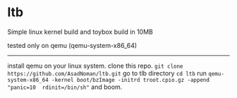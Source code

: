 # ltb
Simple linux kernel build and toybox build in 10MB

tested only on qemu (qemu-system-x86_64)

---

install qemu on your linux system.
clone this repo.
`git clone https://github.com/AsadNoman/ltb.git`
go to tlb directory
`cd ltb`
run
`qemu-system-x86_64 -kernel boot/bzImage -initrd troot.cpio.gz -append "panic=10  rdinit=/bin/sh"`
and boom.
